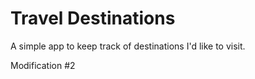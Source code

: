 # Travel Destinations

A simple app to keep track of destinations I'd like to visit.

Modification #2
